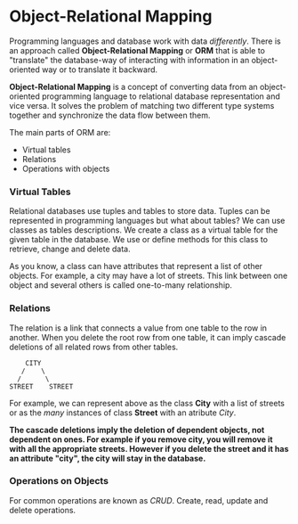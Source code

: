 <h1>Object-Relational Mapping</h1>

Programming languages and database work with data *differently*. There is an
approach called **Object-Relational Mapping** or **ORM** that is able to 
"translate" the database-way of interacting with information in an 
object-oriented way or to translate it backward. 

**Object-Relational Mapping** is a concept of converting data from an
object-oriented programming language to relational database representation 
and vice versa. It solves the problem of matching two different type systems
together and synchronize the data flow between them. 

The main parts of ORM are:
* Virtual tables 
* Relations
* Operations with objects

<h3>Virtual Tables</h3>

Relational databases use tuples and tables to store data. Tuples can be
represented in programming languages but what about tables? 
We can use classes as tables descriptions. We create a class as a virtual table
for the given table in the database. We use or define methods for this class 
to retrieve, change and delete data. 

As you know, a class can have attributes that represent a list of other objects.
For example, a city may have a lot of streets. This link between one object
and several others is called one-to-many relationship. 

<h3>Relations</h3>

The relation is a link that connects a value from one table to the row in
another. When you delete the root row from one table, it can imply cascade 
deletions of all related rows from other tables. 

```
    CITY
   /    \
  /      \
STREET    STREET
```

For example, we can represent above as the class **City** with a list of streets
or as the *many* instances of class **Street** with an atribute *City*. 

**The cascade deletions imply the deletion of dependent objects, not dependent
on ones. For example if you remove city, you will remove it with all the 
appropriate streets. However if you delete the street and it has an attribute
"city", the city will stay in the database.**

<h3>Operations on Objects</h3>

For common operations are known as *CRUD*. Create, read, update and delete 
operations.  
